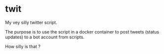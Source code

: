 # twit
My vey silly twitter script. 

The purpose is to use the script in a docker container to post tweets (status updates) to a bot account from scripts.

How silly is that ?
